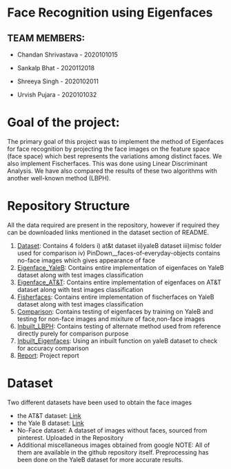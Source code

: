 # Face Recognition using Eigenfaces

##  TEAM MEMBERS:

- Chandan Shrivastava - 2020101015

- Sankalp Bhat  - 2020112018

- Shreeya Singh - 2020102011

- Urvish Pujara - 2020101032

#  Goal of the project:

The primary goal of this project was to implement the method of Eigenfaces for face recognition by projecting the face images on the feature space (face space) which best represents the variations among distinct faces. We also implement Fischerfaces. This was done using Linear Discriminant Analysis. We have also compared the results of these two algorithms with another well-known method (LBPH).  

#  Repository Structure
All the data required are present in the repository, however if required they can be downloaded links mentioned in the dataset section of README.
1. [Dataset](/final_dataset/): Contains 4 folders i) at&t dataset ii)yaleB dataset iii)misc folder used for comparison iv) PinDown__faces-of-everyday-objects contains no-face images which gives appearance of face
2. [Eigenface_YaleB](/Eigenface_YaleB.ipynb): Contains entire implementation of eigenfaces on YaleB dataset along with test images classification
3. [Eigenface_AT&T](/Eigenface_AT_T.ipynb): Contains entire implementation of eigenfaces on AT&T dataset along with test images classification
4. [Fisherfaces](/Fisherfaces.ipynb): Contains entire implementation of fischerfaces on YaleB dataset along with test images classification
5. [Comparison](/Comparison.ipynb): Contains testing of eigenfaces by training on YaleB and testing for non-face images and mixiture of face,non-face images
6. [Inbuilt_LBPH](/Inbuilt_LBPH.ipynb): Contains testing of alternate method used from reference directly purely for comparison purpose
7. [Inbuilt_Eigenfaces](/Inbuilt_Eigenfaces.ipynb): Using an inbuilt function on yaleB dataset to check for accuracy comparison
8. [Report](/Report.pdf): Project report

# Dataset
Two different datasets have been used to obtain the face images
- the AT&T dataset: [Link](https://www.kaggle.com/kasikrit/att-database-of-faces)
- the Yale B dataset: [Link](http://vision.ucsd.edu/~iskwak/ExtYaleDatabase/ExtYaleB.html)
- No-Face dataset: A dataset of images without faces, sourced from pinterest. Uploaded in the Repository
- Additional miscellaneous images obtained from google
NOTE: All of them are available in the github repository itself. Preprocessing has been done on the YaleB dataset for more accurate results.